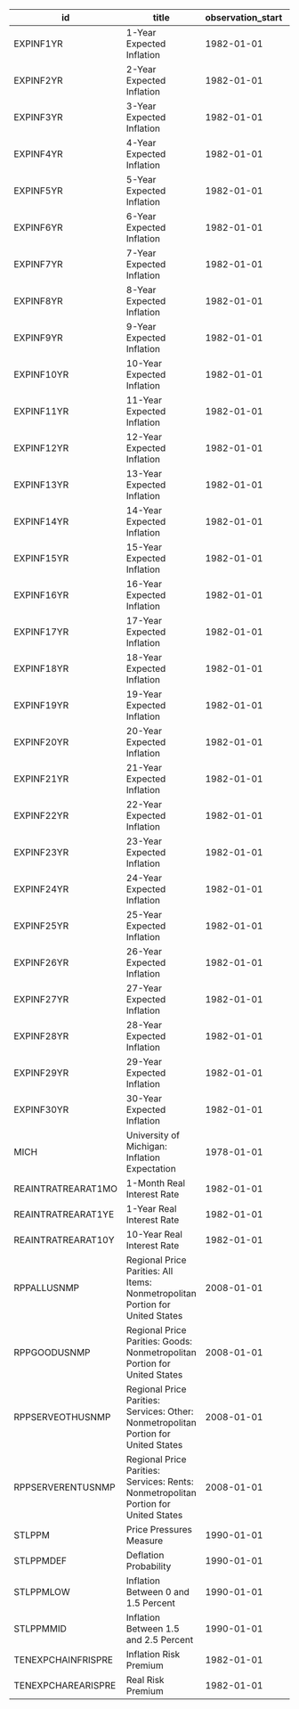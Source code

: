 | id                 | title                                                                               | observation_start   | observation_end   |
|--------------------|-------------------------------------------------------------------------------------|---------------------|-------------------|
| EXPINF1YR          | 1-Year Expected Inflation                                                           | 1982-01-01          | 2022-10-01        |
| EXPINF2YR          | 2-Year Expected Inflation                                                           | 1982-01-01          | 2022-10-01        |
| EXPINF3YR          | 3-Year Expected Inflation                                                           | 1982-01-01          | 2022-10-01        |
| EXPINF4YR          | 4-Year Expected Inflation                                                           | 1982-01-01          | 2022-10-01        |
| EXPINF5YR          | 5-Year Expected Inflation                                                           | 1982-01-01          | 2022-10-01        |
| EXPINF6YR          | 6-Year Expected Inflation                                                           | 1982-01-01          | 2022-10-01        |
| EXPINF7YR          | 7-Year Expected Inflation                                                           | 1982-01-01          | 2022-10-01        |
| EXPINF8YR          | 8-Year Expected Inflation                                                           | 1982-01-01          | 2022-10-01        |
| EXPINF9YR          | 9-Year Expected Inflation                                                           | 1982-01-01          | 2022-10-01        |
| EXPINF10YR         | 10-Year Expected Inflation                                                          | 1982-01-01          | 2022-10-01        |
| EXPINF11YR         | 11-Year Expected Inflation                                                          | 1982-01-01          | 2022-10-01        |
| EXPINF12YR         | 12-Year Expected Inflation                                                          | 1982-01-01          | 2022-10-01        |
| EXPINF13YR         | 13-Year Expected Inflation                                                          | 1982-01-01          | 2022-10-01        |
| EXPINF14YR         | 14-Year Expected Inflation                                                          | 1982-01-01          | 2022-10-01        |
| EXPINF15YR         | 15-Year Expected Inflation                                                          | 1982-01-01          | 2022-10-01        |
| EXPINF16YR         | 16-Year Expected Inflation                                                          | 1982-01-01          | 2022-10-01        |
| EXPINF17YR         | 17-Year Expected Inflation                                                          | 1982-01-01          | 2022-10-01        |
| EXPINF18YR         | 18-Year Expected Inflation                                                          | 1982-01-01          | 2022-10-01        |
| EXPINF19YR         | 19-Year Expected Inflation                                                          | 1982-01-01          | 2022-10-01        |
| EXPINF20YR         | 20-Year Expected Inflation                                                          | 1982-01-01          | 2022-10-01        |
| EXPINF21YR         | 21-Year Expected Inflation                                                          | 1982-01-01          | 2022-10-01        |
| EXPINF22YR         | 22-Year Expected Inflation                                                          | 1982-01-01          | 2022-10-01        |
| EXPINF23YR         | 23-Year Expected Inflation                                                          | 1982-01-01          | 2022-10-01        |
| EXPINF24YR         | 24-Year Expected Inflation                                                          | 1982-01-01          | 2022-10-01        |
| EXPINF25YR         | 25-Year Expected Inflation                                                          | 1982-01-01          | 2022-10-01        |
| EXPINF26YR         | 26-Year Expected Inflation                                                          | 1982-01-01          | 2022-10-01        |
| EXPINF27YR         | 27-Year Expected Inflation                                                          | 1982-01-01          | 2022-10-01        |
| EXPINF28YR         | 28-Year Expected Inflation                                                          | 1982-01-01          | 2022-10-01        |
| EXPINF29YR         | 29-Year Expected Inflation                                                          | 1982-01-01          | 2022-10-01        |
| EXPINF30YR         | 30-Year Expected Inflation                                                          | 1982-01-01          | 2022-10-01        |
| MICH               | University of Michigan: Inflation Expectation                                       | 1978-01-01          | 2022-09-01        |
| REAINTRATREARAT1MO | 1-Month Real Interest Rate                                                          | 1982-01-01          | 2022-10-01        |
| REAINTRATREARAT1YE | 1-Year Real Interest Rate                                                           | 1982-01-01          | 2022-10-01        |
| REAINTRATREARAT10Y | 10-Year Real Interest Rate                                                          | 1982-01-01          | 2022-10-01        |
| RPPALLUSNMP        | Regional Price Parities: All Items: Nonmetropolitan Portion for United States       | 2008-01-01          | 2020-01-01        |
| RPPGOODUSNMP       | Regional Price Parities: Goods: Nonmetropolitan Portion for United States           | 2008-01-01          | 2020-01-01        |
| RPPSERVEOTHUSNMP   | Regional Price Parities: Services: Other: Nonmetropolitan Portion for United States | 2008-01-01          | 2020-01-01        |
| RPPSERVERENTUSNMP  | Regional Price Parities: Services: Rents: Nonmetropolitan Portion for United States | 2008-01-01          | 2020-01-01        |
| STLPPM             | Price Pressures Measure                                                             | 1990-01-01          | 2022-10-01        |
| STLPPMDEF          | Deflation Probability                                                               | 1990-01-01          | 2022-10-01        |
| STLPPMLOW          | Inflation Between 0 and 1.5 Percent                                                 | 1990-01-01          | 2022-10-01        |
| STLPPMMID          | Inflation Between 1.5 and 2.5 Percent                                               | 1990-01-01          | 2022-10-01        |
| TENEXPCHAINFRISPRE | Inflation Risk Premium                                                              | 1982-01-01          | 2022-10-01        |
| TENEXPCHAREARISPRE | Real Risk Premium                                                                   | 1982-01-01          | 2022-10-01        |